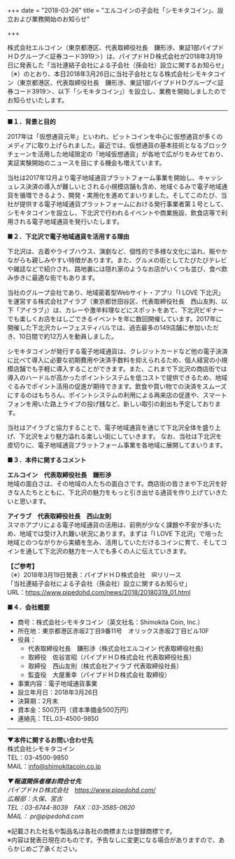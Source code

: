 +++
date = "2018-03-26"
title = "エルコインの子会社「シモキタコイン」、設立および業務開始のお知らせ"

+++

株式会社エルコイン（東京都港区、代表取締役社長　鎌形渉、東証1部パイプドＨＤグループ＜証券コード3919＞）は、パイプドＨＤ株式会社が2018年3月19日に発表した「当社連結子会社による子会社（孫会社）設立に関するお知らせ」（※）のとおり、本日2018年3月26日に当社子会社となる株式会社シモキタコイン（東京都港区、代表取締役社長　鎌形渉、東証1部パイプドＨＤグループ＜証券コード3919＞、以下「シモキタコイン」）を設立し、業務を開始しましたのでお知らせいたします。

---

**■１．背景と目的**

2017年は「仮想通貨元年」といわれ、ビットコインを中心に仮想通貨が多くのメディアに取り上げられました。最近では、仮想通貨の基本技術となるブロックチェーンを活用した地域限定の「地域仮想通貨」が各地で広がりをみせており、実証実験開始のニュースを目にする機会も増えています。

当社は2017年12月より電子地域通貨プラットフォーム事業を開始し、キャッシュレス決済の導入が難しいとされる小規模店舗も含め、地域ぐるみで電子地域通貨を循環できるよう、開発・実用化を進めてまいりました。そしてこのたび、当社が提供する電子地域通貨プラットフォームにおける発行事業者第１号として、シモキタコインを設立し、下北沢で行われるイベントや商業施設、飲食店等で利用される電子地域通貨を発行いたします。

**■２．下北沢で電子地域通貨を活用する理由**

下北沢は、古着やライブハウス、演劇など、個性的で多様な文化に溢れ、賑やかながらも親しみやすい特徴があります。また、グルメの街としてたびたびテレビや雑誌などで紹介され、路地裏には隠れ家のようなお店がいくつも並び、食べ飲み歩きに最適な街でもあります。

当社のグループ会社であり、地域密着型Webサイト・アプリ「I LOVE 下北沢」を運営する株式会社アイラブ（東京都世田谷区、代表取締役社長　西山友則、以下「アイラブ」）は、カレーや激辛料理などにスポットをあて、下北沢ビギナーでも楽しくお店をはしごできるイベントを年に数回開催しています。2017年に開催した下北沢カレーフェスティバルでは、過去最多の149店舗に参加いただき、10日間で約12万人を動員しました。

シモキタコインが発行する電子地域通貨は、クレジットカードなど他の電子決済に比べて導入に必要な初期費用や決済手数料を抑えられるため、個人経営の小規模店舗でも手軽に導入することができます。また、これまで下北沢の商店街では導入のハードルが高かったポイントシステムを低コストで提供できるため、地域ぐるみでポイント活用の促進が期待できます。飲食や買い物での決済をスムーズにするのはもちろん、ポイントシステムの利用による再来店の促進や、スマートフォンを用いた路上ライブの投げ銭など、新しい取引の創出も予定しております。

当社はアイラブと協力することで、電子地域通貨を通じて下北沢全体を盛り上げ、下北沢をより魅力溢れる楽しい街にしていきます。
なお、当社は下北沢を皮切りに、電子地域通貨プラットフォーム事業を各地域に展開してまいります。

**■３．本件に関するコメント**

**エルコイン　代表取締役社長　鎌形渉**  
地域の面白さは、その地域の人たちの面白さです。商店街の皆さまや下北沢を好きな人たちとともに、下北沢の魅力をもっと引き出せる通貨を作り上げていきたいと思います。

**アイラブ　代表取締役社長　西山友則**  
スマホアプリによる電子地域通貨の活用は、前例が少なく課題や不安が多いため、地域では受け入れ難い状況にあります。まずは「I LOVE 下北沢」で培った地域とのつながりから実績を生み、活用していただけるコインに育て、そしてコインを通して下北沢の魅力を一人でも多くの人に伝えていきます。

**【ご参考】**  
（※）2018年3月19日発表：パイプドＨＤ株式会社　IRリリース  
「当社連結子会社による子会社（孫会社）設立に関するお知らせ」  
URL：https://www.pipedohd.com/news/2018/20180319_01.html

**■４．会社概要**

- 商号：株式会社シモキタコイン（英文社名：Shimokita Coin, Inc.）  
- 所在地：東京都港区赤坂2丁目9番11号　オリックス赤坂2丁目ビル10F  
- 役員：
    - 代表取締役社長　鎌形渉（株式会社エルコイン 代表取締役社長)  
    - 取締役　佐谷宣昭（パイプドＨＤ株式会社 代表取締役社長）  
    - 取締役　西山友則（株式会社アイラブ 代表取締役社長）  
    - 監査役　大屋重幸（パイプドＨＤ株式会社 取締役）  
- 事業内容：電子地域通貨事業  
- 設立年月日：2018年3月26日  
- 決算期：2月末  
- 資本金：500万円（資本準備金500万円）  
- 連絡先：TEL.03-4500-9850  

---

**▼本件に関するお問い合わせ先**  
株式会社シモキタコイン  
TEL：03-4500-9850  
MAIL：info@shimokitacoin.co.jp

_**▼報道関係者様お問合せ先**_  
_パイプドＨＤ株式会社　https://www.pipedohd.com/_  
_広報部：久保、宮古_  
_TEL：03-6744-8039　FAX：03-3585-0620_  
_MAIL： pr@pipedohd.com_  

※記載された社名や製品名は各社の商標または登録商標です。  
※内容は発表日現在のものです。予告なしに変更になる場合がありますので、あらかじめご了承ください。
